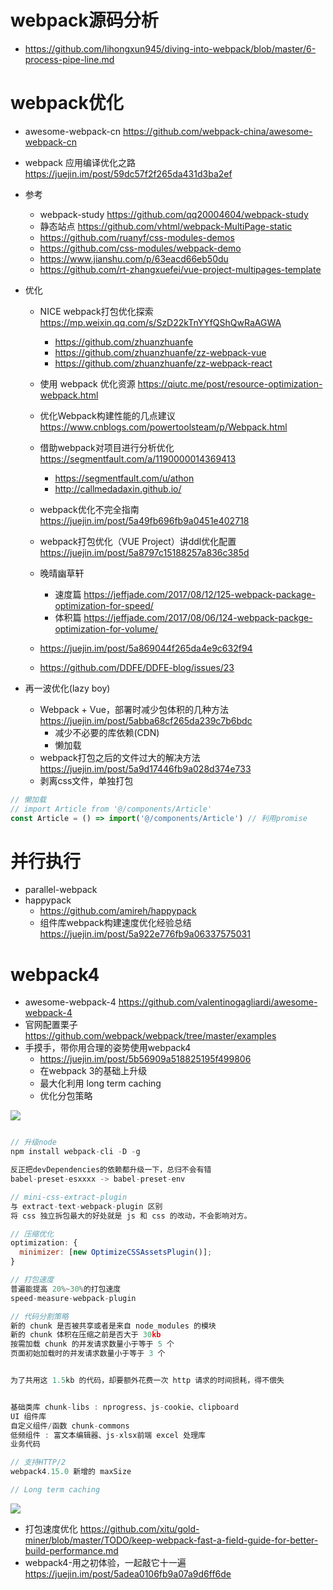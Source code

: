 # webpack源码分析

- https://github.com/lihongxun945/diving-into-webpack/blob/master/6-process-pipe-line.md

# webpack优化

- awesome-webpack-cn https://github.com/webpack-china/awesome-webpack-cn
- webpack 应用编译优化之路 https://juejin.im/post/59dc57f2f265da431d3ba2ef
- 参考
    - webpack-study https://github.com/qq20004604/webpack-study
    - 静态站点 https://github.com/vhtml/webpack-MultiPage-static
    - https://github.com/ruanyf/css-modules-demos
    - https://github.com/css-modules/webpack-demo
    - https://www.jianshu.com/p/63eacd66eb50du
    - https://github.com/rt-zhangxuefei/vue-project-multipages-template

- 优化

    - NICE webpack打包优化探索 https://mp.weixin.qq.com/s/SzD22kTnYYfQShQwRaAGWA
        - https://github.com/zhuanzhuanfe
        - https://github.com/zhuanzhuanfe/zz-webpack-vue
        - https://github.com/zhuanzhuanfe/zz-webpack-react
        
    - 使用 webpack 优化资源 https://qiutc.me/post/resource-optimization-webpack.html
    - 优化Webpack构建性能的几点建议 https://www.cnblogs.com/powertoolsteam/p/Webpack.html
    - 借助webpack对项目进行分析优化 https://segmentfault.com/a/1190000014369413
        - https://segmentfault.com/u/athon
        - http://callmedadaxin.github.io/
    - webpack优化不完全指南 https://juejin.im/post/5a49fb696fb9a0451e402718
    - webpack打包优化（VUE Project）讲ddl优化配置 https://juejin.im/post/5a8797c15188257a836c385d
    - 晚晴幽草轩
        - 速度篇 https://jeffjade.com/2017/08/12/125-webpack-package-optimization-for-speed/
        - 体积篇 https://jeffjade.com/2017/08/06/124-webpack-packge-optimization-for-volume/
    - https://juejin.im/post/5a869044f265da4e9c632f94
    - https://github.com/DDFE/DDFE-blog/issues/23

- 再一波优化(lazy boy)
  - Webpack + Vue，部署时减少包体积的几种方法 https://juejin.im/post/5abba68cf265da239c7b6bdc
    - 减少不必要的库依赖(CDN)
    - 懒加载
  -  webpack打包之后的文件过大的解决方法 https://juejin.im/post/5a9d17446fb9a028d374e733
    - 剥离css文件，单独打包 

```javascript
// 懒加载
// import Article from '@/components/Article'
const Article = () => import('@/components/Article') // 利用promise
```

# 并行执行

- parallel-webpack
- happypack
    - https://github.com/amireh/happypack
    - 组件库webpack构建速度优化经验总结 https://juejin.im/post/5a922e776fb9a06337575031

# webpack4

- awesome-webpack-4 https://github.com/valentinogagliardi/awesome-webpack-4
- 官网配置栗子 https://github.com/webpack/webpack/tree/master/examples
- 手摸手，带你用合理的姿势使用webpack4 
    - https://juejin.im/post/5b56909a518825195f499806
    - 在webpack 3的基础上升级
    - 最大化利用 long term caching
    - 优化分包策略

![](https://user-gold-cdn.xitu.io/2018/8/7/16513e5b6a73ac96?imageView2/0/w/1280/h/960/format/webp/ignore-error/1)

```js

// 升级node 
npm install webpack-cli -D -g

反正把devDependencies的依赖都升级一下，总归不会有错
babel-preset-esxxxx -> babel-preset-env

// mini-css-extract-plugin
与 extract-text-webpack-plugin 区别
将 css 独立拆包最大的好处就是 js 和 css 的改动，不会影响对方。

// 压缩优化
optimization: {
  minimizer: [new OptimizeCSSAssetsPlugin()];
}

// 打包速度
普遍能提高 20%~30%的打包速度
speed-measure-webpack-plugin

// 代码分割策略
新的 chunk 是否被共享或者是来自 node_modules 的模块
新的 chunk 体积在压缩之前是否大于 30kb
按需加载 chunk 的并发请求数量小于等于 5 个
页面初始加载时的并发请求数量小于等于 3 个


为了共用这 1.5kb 的代码，却要额外花费一次 http 请求的时间损耗，得不偿失


基础类库 chunk-libs : nprogress、js-cookie、clipboard
UI 组件库
自定义组件/函数 chunk-commons
低频组件 : 富文本编辑器、js-xlsx前端 excel 处理库
业务代码

// 支持HTTP/2
webpack4.15.0 新增的 maxSize

// Long term caching

```

![](https://user-gold-cdn.xitu.io/2018/8/7/16513e81dfa85cbc?imageView2/0/w/1280/h/960/format/webp/ignore-error/1)

- 打包速度优化 https://github.com/xitu/gold-miner/blob/master/TODO/keep-webpack-fast-a-field-guide-for-better-build-performance.md
- webpack4-用之初体验，一起敲它十一遍 https://juejin.im/post/5adea0106fb9a07a9d6ff6de
